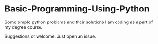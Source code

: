 # Basic-Programming-Using-Python

Some simple python problems and their solutions I am coding as a part of my degree course.

Suggestions or welcome. Just open an issue.
